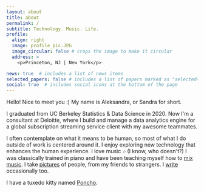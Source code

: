 ```yaml
---
layout: about
title: about
permalink: /
subtitle: Technology. Music. Life.
profile:
  align: right
  image: profile_pic.JPG
  image_circular: false # crops the image to make it circular
  address: >
    <p>Princeton, NJ | New York</p>

news: true  # includes a list of news items
selected_papers: false # includes a list of papers marked as "selected={true}"
social: true  # includes social icons at the bottom of the page
---
```


Hello! Nice to meet you :) My name is Aleksandra, or Sandra for short. 

I graduated from UC Berkeley Statistics & Data Science in 2020. Now I'm a consultant at Deloitte, where I build and manage a data analytics engine for a global subscription streaming service client with my awesome teammates.

I often contemplate on what it means to be human, so most of what I do outside of work is centered around it. I enjoy exploring new technology that enhances the human experience. I love music :notes: (I know, who doesn't?) I was classically trained in piano and have been teaching myself how to [mix music](https://soundcloud.com/aleksandra-ma-20897898). I take [pictures](/projects) of people, from my friends to strangers. I [write](/blog) occasionally too.

I have a tuxedo kitty named [Poncho](https://www.instagram.com/lil_poncho119/).


